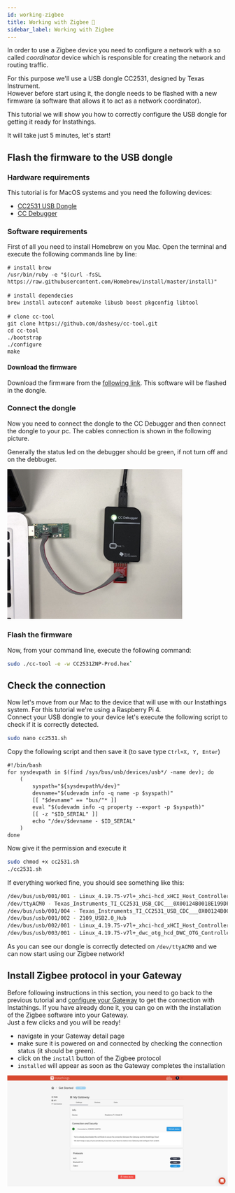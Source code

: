 ```yaml
---
id: working-zigbee
title: Working with Zigbee 🐝
sidebar_label: Working with Zigbee
---
```

In order to use a Zigbee device you need to configure a network with a so called *coordinator* device which is responsible for creating the network and routing traffic. 

For this purpose we'll use a USB dongle CC2531, designed by Texas Instrument. <br> However before start using it, the dongle needs to be flashed with a new firmware (a software that allows it to act as a network coordinator). 

This tutorial we will show you how to correctly configure the USB dongle for getting it ready for Instathings. 

It will take just 5 minutes, let's start!

## Flash the firmware to the USB dongle

### Hardware requirements
This tutorial is for MacOS systems and you need the following devices:
* <a href="http://www.ti.com/tool/CC2531EMK" target="_blank" class="external-link">CC2531 USB Dongle</a>
* <a href="http://www.ti.com/tool/CC-DEBUGGER#3" target="_blank" class="external-link">CC Debugger</a>

### Software requirements

First of all you need to install Homebrew on you Mac. Open the terminal and execute the following commands line by line:

```
# install brew
/usr/bin/ruby -e "$(curl -fsSL https://raw.githubusercontent.com/Homebrew/install/master/install)"

# install dependecies
brew install autoconf automake libusb boost pkgconfig libtool

# clone cc-tool
git clone https://github.com/dashesy/cc-tool.git
cd cc-tool
./bootstrap
./configure
make
```

#### Download the firmware

Download the firmware from the <a href="https://github.com/Koenkk/Z-Stack-firmware/raw/master/coordinator/Z-Stack_Home_1.2/bin/default/CC2531_DEFAULT_20190608.zip" target="_blank" class="external-link">following link</a>. This software will be flashed in the dongle. 

### Connect the dongle 
Now you need to connect the dongle to the CC Debugger and then connect the dongle to your pc. The cables connection is shown in the following picture.

Generally the status led on the debugger should be green, if not turn off and on the debbuger. 

<a href="/docs/assets/zigbee/CCDebugger.JPG" target="_blank">
    <img src="/docs/assets/zigbee/CCDebugger.JPG" width="400"/>
</a>

### Flash the firmware
Now, from your command line, execute the following command:

```bash
sudo ./cc-tool -e -w CC2531ZNP-Prod.hex`
```

## Check the connection
Now let's move from our Mac to the device that will use with our Instathings system. For this tutorial we're using a Raspberry Pi 4. <br > Connect your USB dongle to your device let's execute the following script to check if it is correctly detected.

```bash
sudo nano cc2531.sh
```

Copy the following script and then save it (to save type `Ctrl+X, Y, Enter`)

```
#!/bin/bash
for sysdevpath in $(find /sys/bus/usb/devices/usb*/ -name dev); do
    (
        syspath="${sysdevpath%/dev}"
        devname="$(udevadm info -q name -p $syspath)"
        [[ "$devname" == "bus/"* ]]
        eval "$(udevadm info -q property --export -p $syspath)"
        [[ -z "$ID_SERIAL" ]]
        echo "/dev/$devname - $ID_SERIAL"
    )
done
```
Now give it the permission and execute it

```bash
sudo chmod +x cc2531.sh 
./cc2531.sh
```
If everything worked fine, you should see something like this:

```bash
/dev/bus/usb/001/001 - Linux_4.19.75-v7l+_xhci-hcd_xHCI_Host_Controller_0000:01:00.0
/dev/ttyACM0 - Texas_Instruments_TI_CC2531_USB_CDC___0X00124B0018E199DF
/dev/bus/usb/001/004 - Texas_Instruments_TI_CC2531_USB_CDC___0X00124B0018E199DF
/dev/bus/usb/001/002 - 2109_USB2.0_Hub
/dev/bus/usb/002/001 - Linux_4.19.75-v7l+_xhci-hcd_xHCI_Host_Controller_0000:01:00.0
/dev/bus/usb/003/001 - Linux_4.19.75-v7l+_dwc_otg_hcd_DWC_OTG_Controller_fe980000.usb
```
As you can see our dongle is correctly detected on `/dev/ttyACM0` and we can now start using our Zigbee network! 


## Install Zigbee protocol in your Gateway
Before following instructions in this section, you need to go back to the previous tutorial and <a href="/docs/guides/gateway-setup.html" target="_blank" class="external-link">configure your Gateway</a> to get the connection with Instathings. If you have already done it, you can go on with the installation of the Zigbee software into your Gateway. <br> Just a few clicks and you will be ready!

- navigate in your Gateway detail page
- make sure it is powered on and connected by checking the connection status (it should be green).
- click on the `install` button of the Zigbee protocol
- `installed` will appear as soon as the Gateway completes the installation

<a href="/docs/assets/gateway-config/GwConnected.png" target="_blank">
    <img src="/docs/assets/gateway-config/GwConnected.png" width="1000"/>
</a>
